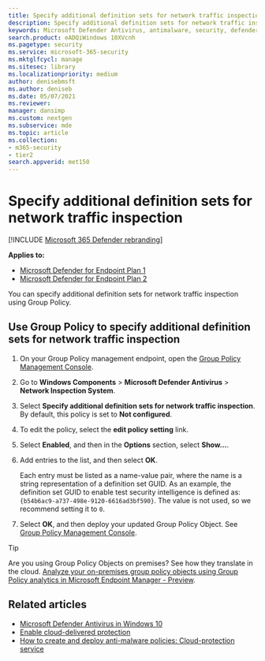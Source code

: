 ```yaml
---
title: Specify additional definition sets for network traffic inspection for Microsoft Defender Antivirus
description: Specify additional definition sets for network traffic inspection for Microsoft Defender Antivirus.
keywords: Microsoft Defender Antivirus, antimalware, security, defender, network traffic inspection
search.product: eADQiWindows 10XVcnh
ms.pagetype: security
ms.service: microsoft-365-security
ms.mktglfcycl: manage
ms.sitesec: library
ms.localizationpriority: medium
author: denisebmsft
ms.author: deniseb
ms.date: 05/07/2021
ms.reviewer:
manager: dansimp
ms.custom: nextgen
ms.subservice: mde
ms.topic: article
ms.collection: 
- m365-security
- tier2
search.appverid: met150
---
```


# Specify additional definition sets for network traffic inspection

[!INCLUDE [Microsoft 365 Defender rebranding](../../includes/microsoft-defender.md)]

**Applies to:**
- [Microsoft Defender for Endpoint Plan 1](https://go.microsoft.com/fwlink/?linkid=2154037)
- [Microsoft Defender for Endpoint Plan 2](https://go.microsoft.com/fwlink/?linkid=2154037)

You can specify additional definition sets for network traffic inspection using Group Policy.

## Use Group Policy to specify additional definition sets for network traffic inspection

1. On your Group Policy management endpoint, open the [Group Policy Management Console](/previous-versions/windows/it-pro/windows-server-2008-R2-and-2008/cc731212(v=ws.11)).

2. Go to **Windows Components** \> **Microsoft Defender Antivirus** \> **Network Inspection System**.

3. Select **Specify additional definition sets for network traffic inspection**. By default, this policy is set to **Not configured**.

4. To edit the policy, select the **edit policy setting** link.

5. Select **Enabled**, and then in the **Options** section, select **Show...**.

6. Add entries to the list, and then select **OK**.

   Each entry must be listed as a name-value pair, where the name is a string representation of a definition set GUID. As an example, the definition set GUID to enable test security intelligence is defined as: `{b54b6ac9-a737-498e-9120-6616ad3bf590}`. The value is not used, so we recommend setting it to `0`.

7. Select **OK**, and then deploy your updated Group Policy Object. See [Group Policy Management Console](/windows/win32/srvnodes/group-policy).

> [!TIP]
> Are you using Group Policy Objects on premises? See how they translate in the cloud. [Analyze your on-premises group policy objects using Group Policy analytics in Microsoft Endpoint Manager - Preview](/mem/intune/configuration/group-policy-analytics).

## Related articles

- [Microsoft Defender Antivirus in Windows 10](microsoft-defender-antivirus-in-windows-10.md)
- [Enable cloud-delivered protection](enable-cloud-protection-microsoft-defender-antivirus.md)
- [How to create and deploy anti-malware policies: Cloud-protection service](/configmgr/protect/deploy-use/endpoint-antimalware-policies#cloud-protection-service)